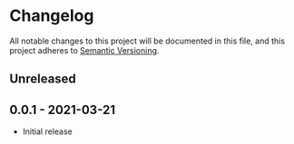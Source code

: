# Changelog

All notable changes to this project will be documented in this file, and this project adheres to 
[Semantic Versioning](https://semver.org/spec/v2.0.0.html).

## Unreleased

## 0.0.1 - 2021-03-21

* Initial release
